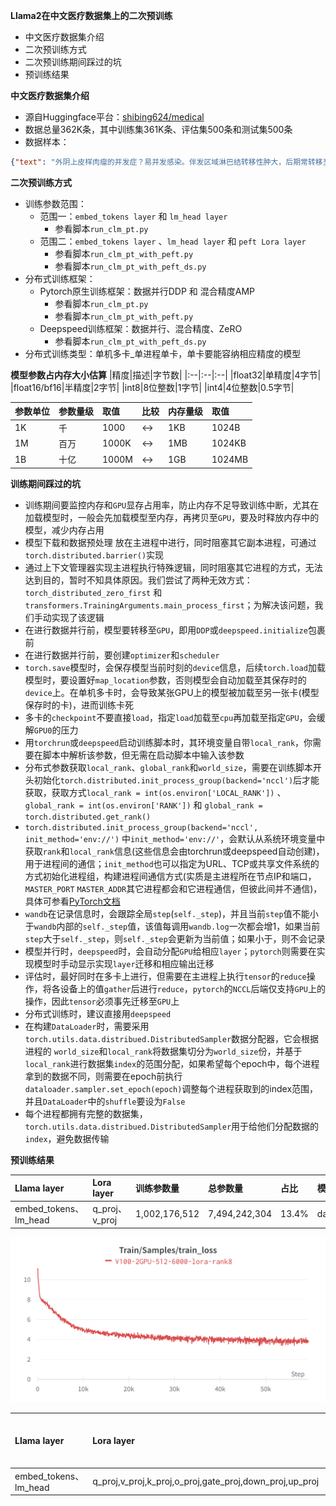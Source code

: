 **Llama2在中文医疗数据集上的二次预训练**
- 中文医疗数据集介绍
- 二次预训练方式
- 二次预训练期间踩过的坑
- 预训练结果

**中文医疗数据集介绍**
- 源自Huggingface平台：[shibing624/medical](https://huggingface.co/datasets/shibing624/medical/viewer/pretrain/train)
- 数据总量362K条，其中训练集361K条、评估集500条和测试集500条
- 数据样本：
```json
{"text": "外阴上皮样肉瘤的并发症？易并发感染。伴发区域淋巴结转移性肿大，后期常转移至肺。"}
```

**二次预训练方式**
- 训练参数范围：
  - 范围一：`embed_tokens layer` 和 `lm_head layer`
    - 参看脚本`run_clm_pt.py`
  - 范围二：`embed_tokens layer` 、`lm_head layer` 和 `peft Lora layer`
    - 参看脚本`run_clm_pt_with_peft.py`
    - 参看脚本`run_clm_pt_with_peft_ds.py`
- 分布式训练框架：
  - Pytorch原生训练框架：数据并行DDP 和 混合精度AMP
    - 参看脚本`run_clm_pt.py`
    - 参看脚本`run_clm_pt_with_peft.py`
  - Deepspeed训练框架：数据并行、混合精度、ZeRO
    - 参看脚本`run_clm_pt_with_peft_ds.py`
- 分布式训练类型：单机多卡_单进程单卡，单卡要能容纳相应精度的模型
  
**模型参数占内存大小估算**
|精度|描述|字节数|
|:--|:--|:--|
|float32|单精度|4字节|
|float16/bf16|半精度|2字节|
|int8|8位整数|1字节|
|int4|4位整数|0.5字节|

|参数单位|参数量级|取值|比较|内存量级|取值|
|:--|:--|:--|:--|:--|:--|
|1K|千|1000|<->|1KB|1024B|
|1M|百万|1000K|<->|1MB|1024KB|
|1B|十亿|1000M|<->|1GB|1024MB|

**训练期间踩过的坑**
- 训练期间要监控内存和`GPU`显存占用率，防止内存不足导致训练中断，尤其在加载模型时，一般会先加载模型至内存，再拷贝至`GPU`，要及时释放内存中的模型，减少内存占用
- 模型下载和数据预处理 放在主进程中进行，同时阻塞其它副本进程，可通过`torch.distributed.barrier()`实现
- 通过上下文管理器实现主进程执行特殊逻辑，同时阻塞其它进程的方式，无法达到目的，暂时不知具体原因。我们尝试了两种无效方式：`torch_distributed_zero_first` 和 `transformers.TrainingArguments.main_process_first`；为解决该问题，我们手动实现了该逻辑
- 在进行数据并行前，模型要转移至`GPU`，即用`DDP`或`deepspeed.initialize`包裹前
- 在进行数据并行前，要创建`optimizer`和`scheduler`
- `torch.save`模型时，会保存模型当前时刻的`device`信息，后续`torch.load`加载模型时，要设置好`map_location`参数，否则模型会自动加载至其保存时的`device`上。在单机多卡时，会导致某张GPU上的模型被加载至另一张卡(模型保存时的卡)，进而训练卡死
- 多卡的`checkpoint`不要直接`load`，指定`load`加载至`cpu`再加载至指定`GPU`，会缓解`GPU0`的压力
- 用`torchrun`或`deepspeed`启动训练脚本时，其环境变量自带`local_rank`，你需要在脚本中解析该参数，但无需在启动脚本中输入该参数
- 分布式参数获取`local_rank`、`global_rank`和`world_size`，需要在训练脚本开头初始化`torch.distributed.init_process_group(backend='nccl')`后才能获取，获取方式`local_rank = int(os.environ['LOCAL_RANK'])` 、`global_rank = int(os.environ['RANK'])` 和 `global_rank = torch.distributed.get_rank()`
- `torch.distributed.init_process_group(backend='nccl', init_method='env://')` 中`init_method='env://'`，会默认从系统环境变量中获取`rank`和`local_rank`信息(这些信息会由torchrun或deepspeed自动创建)，用于进程间的通信；`init_method`也可以指定为URL、TCP或共享文件系统的方式初始化进程组，构建进程间通信方式(实质是主进程所在节点IP和端口，`MASTER_PORT` `MASTER_ADDR`其它进程都会和它进程通信，但彼此间并不通信)，具体可参看[PyTorch文档](https://pytorch.org/docs/stable/distributed.html)
- `wandb`在记录信息时，会跟踪全局`step`(`self._step`)，并且当前`step`值不能小于`wandb`内部的`self._step`值，该值每调用`wandb.log`一次都会增1，如果当前`step`大于`self._step`，则`self._step`会更新为当前值；如果小于，则不会记录
- 模型并行时，`deepspeed`时，会自动分配`GPU`给相应`layer`；`pytorch`则需要在实现模型时手动显示实现`layer`迁移和相应输出迁移
- 评估时，最好同时在多卡上进行，但需要在主进程上执行`tensor`的`reduce`操作，将各设备上的值`gather`后进行`reduce`，`pytorch`的`NCCL`后端仅支持`GPU`上的操作，因此`tensor`必须事先迁移至`GPU`上
- 分布式训练时，建议直接用`deepspeed`
- 在构建`DataLoader`时，需要采用`torch.utils.data.distribued.DistributedSampler`数据分配器，它会根据进程的 `world_size`和`local_rank`将数据集切分为`world_size`份，并基于`local_rank`进行数据集`index`的范围分配，如果希望每个epoch中，每个进程拿到的数据不同，则需要在epoch前执行`dataloader.sampler.set_epoch(epoch)`调整每个进程获取到的index范围，并且`DataLoader`中的`shuffle`要设为`False`
- 每个进程都拥有完整的数据集，`torch.utils.data.distribued.DistributedSampler`用于给他们分配数据的`index`，避免数据传输

**预训练结果**

|Llama layer|Lora layer|训练参数量|总参数量|占比|模型存储|
|:--|:--|:--|:--|:--|:--|
|embed_tokens、lm_head|q_proj、v_proj|1,002,176,512|7,494,242,304|13.4%|data/lora_adapter/q_proj_v_proj_embed_tokens_lm_head|

<img src='../../pic/pretrain/q_proj_v_proj_embed_tokens_lm_head.png'>

|Llama layer|Lora layer|训练参数量|总参数量|占比|训练结果|模型存储|
|:--|:--|:--|:--|:--|:--|:--|
|embed_tokens、lm_head|q_proj,v_proj,k_proj,o_proj,gate_proj,down_proj,up_proj|1,017,970,688|7,494,242,304|13.58%|...|...|
